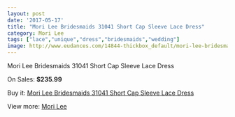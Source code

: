 ```yaml
---
layout: post
date: '2017-05-17'
title: "Mori Lee Bridesmaids 31041 Short Cap Sleeve Lace Dress"
category: Mori Lee
tags: ["lace","unique","dress","bridesmaids","wedding"]
image: http://www.eudances.com/14844-thickbox_default/mori-lee-bridesmaids-31041-short-cap-sleeve-lace-dress.jpg
---
```

Mori Lee Bridesmaids 31041 Short Cap Sleeve Lace Dress

On Sales: **$235.99**
<a href="https://www.eudances.com/en/mori-lee/4425-mori-lee-bridesmaids-31041-short-cap-sleeve-lace-dress.html"><amp-img layout="responsive" width="600" height="600" src="//www.eudances.com/14844-thickbox_default/mori-lee-bridesmaids-31041-short-cap-sleeve-lace-dress.jpg" alt="Mori Lee Bridesmaids 31041 Short Cap Sleeve Lace Dress 0" /></a>
<a href="https://www.eudances.com/en/mori-lee/4425-mori-lee-bridesmaids-31041-short-cap-sleeve-lace-dress.html"><amp-img layout="responsive" width="600" height="600" src="//www.eudances.com/14848-thickbox_default/mori-lee-bridesmaids-31041-short-cap-sleeve-lace-dress.jpg" alt="Mori Lee Bridesmaids 31041 Short Cap Sleeve Lace Dress 1" /></a>
<a href="https://www.eudances.com/en/mori-lee/4425-mori-lee-bridesmaids-31041-short-cap-sleeve-lace-dress.html"><amp-img layout="responsive" width="600" height="600" src="//www.eudances.com/14847-thickbox_default/mori-lee-bridesmaids-31041-short-cap-sleeve-lace-dress.jpg" alt="Mori Lee Bridesmaids 31041 Short Cap Sleeve Lace Dress 2" /></a>
<a href="https://www.eudances.com/en/mori-lee/4425-mori-lee-bridesmaids-31041-short-cap-sleeve-lace-dress.html"><amp-img layout="responsive" width="600" height="600" src="//www.eudances.com/14846-thickbox_default/mori-lee-bridesmaids-31041-short-cap-sleeve-lace-dress.jpg" alt="Mori Lee Bridesmaids 31041 Short Cap Sleeve Lace Dress 3" /></a>
<a href="https://www.eudances.com/en/mori-lee/4425-mori-lee-bridesmaids-31041-short-cap-sleeve-lace-dress.html"><amp-img layout="responsive" width="600" height="600" src="//www.eudances.com/14845-thickbox_default/mori-lee-bridesmaids-31041-short-cap-sleeve-lace-dress.jpg" alt="Mori Lee Bridesmaids 31041 Short Cap Sleeve Lace Dress 4" /></a>

Buy it: [Mori Lee Bridesmaids 31041 Short Cap Sleeve Lace Dress](https://www.eudances.com/en/mori-lee/4425-mori-lee-bridesmaids-31041-short-cap-sleeve-lace-dress.html "Mori Lee Bridesmaids 31041 Short Cap Sleeve Lace Dress")

View more: [Mori Lee](https://www.eudances.com/en/65-mori-lee "Mori Lee")